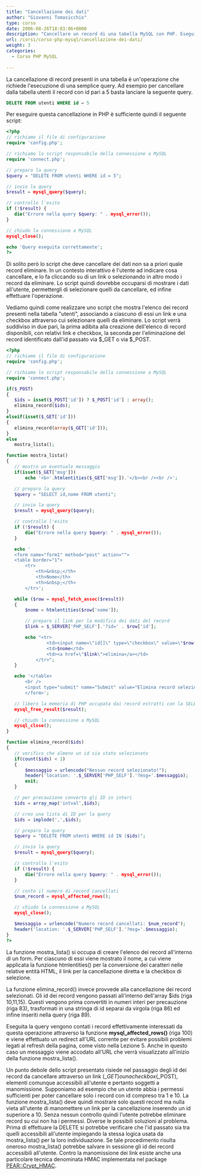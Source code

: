 ```yaml
---
title: "Cancellazione dei dati"
author: "Giovanni Tomasicchio"
type: corso
date: 2006-08-26T18:03:06+0000
description: "Cancellare un record di una tabella MySQL con PHP. Eseguire una DELETE con PHP e MySQL."
url: /corsi/corso-php-mysql/cancellazione-dei-dati/
weight: 3
categories:
  - Corso PHP MySQL
  
---
```

La cancellazione di record presenti in una tabella è un'operazione che richiede l'esecuzione di una semplice query. Ad esempio per cancellare dalla tabella utenti il record con id pari a 5 basta lanciare la seguente query.

 ```sql
DELETE FROM utenti WHERE id = 5
```

Per eseguire questa cancellazione in PHP è sufficiente quindi il seguente script:

 ```php
<?php
// richiamo il file di configurazione
require 'config.php';

// richiamo lo script responsabile della connessione a MySQL
require 'connect.php';

// preparo la query
$query = "DELETE FROM utenti WHERE id = 5";

// invio la query
$result = mysql_query($query);

// controllo l'esito
if (!$result) {
	die("Errore nella query $query: " . mysql_error());
}

// chiudo la connessione a MySQL
mysql_close();

echo 'Query eseguita correttamente';
?>
```

Di solito però lo script che deve cancellare dei dati non sa a priori quale record eliminare. In un contesto interattivo è l'utente ad indicare cosa cancellare, e lo fa cliccando su di un link o selezionando in altro modo i record da eliminare. Lo script quindi dovrebbe occuparsi di mostrare i dati all'utente, permettergli di selezionare quelli da cancellare, ed infine effettuare l'operazione.

Vediamo quindi come realizzare uno script che mostra l'elenco dei record presenti nella tabella "utenti", associando a ciascuno di essi un link e una checkbox attraverso cui selezionare quelli da eliminare. Lo script verrà suddiviso in due pari, la prima adibita alla creazione dell'elenco di record disponibili, con relativi link e checkbox, la seconda per l'eliminazione del record identificato dall'id passato via $\_GET o via $\_POST.

 ```php
<?php
// richiamo il file di configurazione
require 'config.php';

// richiamo lo script responsabile della connessione a MySQL
require 'connect.php';

if($_POST)
{
	$ids = isset($_POST['id']) ? $_POST['id'] : array();
	elimina_record($ids);
}
elseif(isset($_GET['id']))
{
	elimina_record(array($_GET['id']));
}
else
	mostra_lista();

function mostra_lista()
{
	// mostro un eventuale messaggio
	if(isset($_GET['msg']))
		echo '<b>'.htmlentities($_GET['msg']).'</b><br /><br />';

	// preparo la query
	$query = "SELECT id,nome FROM utenti";

	// invio la query
	$result = mysql_query($query);

	// controllo l'esito
	if (!$result) {
		die("Errore nella query $query: " . mysql_error());
	}

	echo '
	<form name="form1" method="post" action="">
	<table border="1">
		<tr>
			<th>&nbsp;</th>
			<th>Nome</th>
			<th>&nbsp;</th>
		</tr>';

	while ($row = mysql_fetch_assoc($result))
	{
		$nome = htmlentities($row['nome']);

		// preparo il link per la modifica dei dati del record
		$link = $_SERVER['PHP_SELF'].'?id=' . $row['id'];

		echo "<tr>
				<td><input name=\"id[]\" type=\"checkbox\" value=\"$row[id]\" /></td>
				<td>$nome</td>
				<td><a href=\"$link\">elimina</a></td>
			</tr>";
	}

	echo '</table>
		<br />
		<input type="submit" name="Submit" value="Elimina record selezionati" />
		</form>';

	// libero la memoria di PHP occupata dai record estratti con la SELECT
	mysql_free_result($result);

	// chiudo la connessione a MySQL
	mysql_close();
}

function elimina_record($ids)
{
	// verifico che almeno un id sia stato selezionato
	if(count($ids) < 1)
	{
		$messaggio = urlencode("Nessun record selezionato!");
		header('location: '.$_SERVER['PHP_SELF'].'?msg='.$messaggio);
		exit;
	}

	// per precauzione converto gli ID in interi
	$ids = array_map('intval',$ids);

	// creo una lista di ID per la query
	$ids = implode(',',$ids);

	// preparo la query
	$query = "DELETE FROM utenti WHERE id IN ($ids)";

	// invio la query
	$result = mysql_query($query);

	// controllo l'esito
	if (!$result) {
		die("Errore nella query $query: " . mysql_error());
	}

	// conto il numero di record cancellati
	$num_record = mysql_affected_rows();

	// chiudo la connessione a MySQL
	mysql_close();

	$messaggio = urlencode("Numero record cancellati: $num_record");
	header('location: '.$_SERVER['PHP_SELF'].'?msg='.$messaggio);
}
?>
```

La funzione mostra\_lista() si occupa di creare l'elenco dei record all'interno di un form. Per ciascuno di essi viene mostrato il nome, a cui viene applicata la funzione htmlentities() per la conversione dei caratteri nelle relative entità HTML, il link per la cancellazione diretta e la checkbox di selezione.

La funzione elimina\_record() invece provvede alla cancellazione dei record selezionati. Gli id dei record vengono passati all'interno dell'array $ids (riga 10,11,15). Questi vengono prima convertiti in numeri interi per precauzione (riga 83), trasformati in una stringa di id separai da virgola (riga 86) ed infine inseriti nella query (riga 89).

Eseguita la query vengono contati i record effettivamente interessati da questa operazione attraverso la funzione **mysql\_affected\_rows()** (riga 100) e viene effettuato un redirect all'URL corrente per evitare possibili problemi legati al refresh della pagina, come visto nella Lezione 5. Anche in questo caso un messaggio viene accodato all'URL che verrà visualizzato all'inizio della funzione mostra\_lista().

Un punto debole dello script presentato risiede nel passaggio degli id dei record da cancellare attraverso un link ($\_GET) o una checkbox ($\_POST), elementi comunque accessibili all'utente e pertanto soggetti a manomissione. Supponiamo ad esempio che un utente abbia i permessi sufficienti per poter cancellare solo i record con id compreso tra 1 e 10. La funzione mostra\_lista() deve quindi mostrare solo questi record ma nulla vieta all'utente di manomettere un link per la cancellazione inserendo un id superiore a 10. Senza nessun controllo quindi l'utente potrebbe eliminare record su cui non ha i permessi. Diverse le possibili soluzioni al problema. Prima di effettuare la DELETE si potrebbe verificare che l'id passato sia tra quelli accessibili all'utente impiegando la stessa logica usata da mostra\_lista() per la loro individuazione. Se tale procedimento risulta oneroso mostra\_lista() potrebbe salvare in sessione gli id dei record accessibili all'utente. Contro la manomissione dei link esiste anche una particolare tecnica denominata HMAC implementata nel package [PEAR::Crypt\_HMAC](http://pear.php.net/package/Crypt_HMAC).